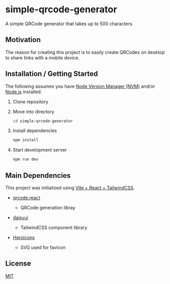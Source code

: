 # simple-qrcode-generator

A simple QRCode generator that takes up to 500 characters.

## Motivation

The reason for creating this project is to easily create QRCodes on desktop to share links with a mobile device.

## Installation / Getting Started

The following assumes you have [Node Version Manager (NVM)](https://github.com/nvm-sh/nvm) and/or [Node.js](https://github.com/nodejs/node) installed.

1. Clone repository

2. Move into directory

   ```bash
   cd simple-qrcode-generator
   ```

3. Install dependencies

   ```bash
   npm install
   ```

4. Start development server

   ```bash
   npm run dev
   ```

## Main Dependencies

This project was initialized using [Vite + React + TailwindCSS](https://tailwindcss.com/docs/guides/vite).

- [qrcode.react](https://github.com/zpao/qrcode.react)

  - QRCode generation libray

- [daisyui](https://github.com/saadeghi/daisyui)

  - TailwindCSS component library

- [Heroicons](https://github.com/tailwindlabs/heroicons)

  - SVG used for favicon

## License

[MIT](LICENSE)
